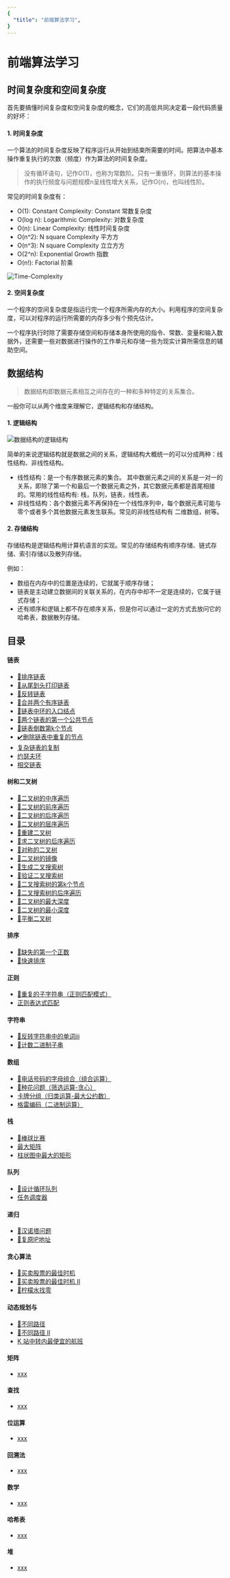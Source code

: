 ```yaml
---
{
  "title": "前端算法学习",
}
---
```


# 前端算法学习

## 时间复杂度和空间复杂度

首先要搞懂时间复杂度和空间复杂度的概念，它们的高低共同决定着一段代码质量的好坏：

#### 1. 时间复杂度

一个算法的时间复杂度反映了程序运行从开始到结束所需要的时间。把算法中基本操作重复执行的次数（频度）作为算法的时间复杂度。

> 没有循环语句，记作O(1)，也称为常数阶。只有一重循环，则算法的基本操作的执行频度与问题规模n呈线性增大关系，记作O(n)，也叫线性阶。

常见的时间复杂度有：
- O(1): Constant Complexity: Constant 常数复杂度
- O(log n): Logarithmic Complexity: 对数复杂度
- O(n): Linear Complexity: 线性时间复杂度
- O(n^2): N square Complexity 平⽅方
- O(n^3): N square Complexity ⽴立⽅方
- O(2^n): Exponential Growth 指数
- O(n!): Factorial 阶乘

![Time-Complexity](./images/Time-Complexity.png)

#### 2. 空间复杂度

一个程序的空间复杂度是指运行完一个程序所需内存的大小。利用程序的空间复杂度，可以对程序的运行所需要的内存多少有个预先估计。

一个程序执行时除了需要存储空间和存储本身所使用的指令、常数、变量和输入数据外，还需要一些对数据进行操作的工作单元和存储一些为现实计算所需信息的辅助空间。



## 数据结构

> 数据结构即数据元素相互之间存在的一种和多种特定的关系集合。


一般你可以从两个维度来理解它，逻辑结构和存储结构。

#### 1. 逻辑结构

![数据结构的逻辑结构](./images/structure-two-type.png)

简单的来说逻辑结构就是数据之间的关系，逻辑结构大概统一的可以分成两种：线性结构、非线性结构。

- 线性结构：是一个有序数据元素的集合。 其中数据元素之间的关系是一对一的关系，即除了第一个和最后一个数据元素之外，其它数据元素都是首尾相接的。常用的线性结构有: 栈，队列，链表，线性表。
- 非线性结构：各个数据元素不再保持在一个线性序列中，每个数据元素可能与零个或者多个其他数据元素发生联系。常见的非线性结构有 二维数组，树等。

#### 2. 存储结构

存储结构是逻辑结构用计算机语言的实现。常见的存储结构有顺序存储、链式存储、索引存储以及散列存储。

例如：
- 数组在内存中的位置是连续的，它就属于顺序存储；
- 链表是主动建立数据间的关联关系的，在内存中却不一定是连续的，它属于链式存储；
- 还有顺序和逻辑上都不存在顺序关系，但是你可以通过一定的方式去放问它的哈希表，数据散列存储。


## 目录

#### 链表
  - [:100:排序链表](./Linked-List/sortList.md)
  - [:100:从尾到头打印链表](./Linked-List/print-from-tail-to-head)
  - [:100:反转链表](./Linked-List/reverse-linked-list)
  - [:100:合并两个有序链表](./Linked-List/merge-two-sorted-link)
  - [:100:链表中环的入口结点](./Linked-List/entry-node-of-loop)
  - [:100:两个链表的第一个公共节点](./Linked-List/find-first-common-node)
  - [:100:链表倒数第k个节点](./Linked-List/find-Kth-to-tail)
  - [✔️删除链表中重复的节点](./Linked-List/delete-repeat-node)
  - [复杂链表的复制](./Linked-List/copy-complicated-linked-list)
  - [约瑟夫环](./Linked-List/deep-clone)
  - [相交链表](./Linked-List/deep-clone)

#### 树和二叉树
  - [:100:二叉树的中序遍历](./Tree-and-Binary-Tree/inorder-traversal)
  - [:100:二叉树的前序遍历](./Tree-and-Binary-Tree/preorder-traversal)
  - [:100:二叉树的后序遍历](./Tree-and-Binary-Tree/postorder-traversal)
  - [:100:二叉树的层序遍历](./Tree-and-Binary-Tree/levelOrder-traversal)
  - [:100:重建二叉树](./Tree-and-Binary-Tree/reconstruct-binary-tree)
  - [:100:求二叉树的后序遍历](./Tree-and-Binary-Tree/get-HRD)
  - [:100:对称的二叉树](./Tree-and-Binary-Tree/is-symmetrical)
  - [:100:二叉树的镜像](./Tree-and-Binary-Tree/mirror)
  - [:100:生成二叉搜索树](./Tree-and-Binary-Tree/gennerate-BST)
  - [:100:验证二叉搜索树](./Tree-and-Binary-Tree/isValidBST)
  - [:100:二叉搜索树的第k个节点](./Tree-and-Binary-Tree/kth-node)
  - [:100:二叉搜索树的后序遍历](./Tree-and-Binary-Tree/verify-squence-of-BST)
  - [:100:二叉树的最大深度](./Tree-and-Binary-Tree/max-depth)
  - [:100:二叉树的最小深度](./Tree-and-Binary-Tree/min-depth)
  - [:100:平衡二叉树](./Tree-and-Binary-Tree/is-balanced)

#### 排序
  - [:100:缺失的第一个正数](./Sort/firstMissingPositive.md)
  - [:100:快速排序](./Sort/fast-sort.md)

#### 正则
  - [:100:重复的子字符串（正则匹配模式）](./Reg/repeatedSubstringPattern.md)
  - [正则表达式匹配](./Reg/isMatch.md)


#### 字符串
  - [:100:反转字符串中的单词iii](./String/revertByWord.md)
  - [:100:计数二进制子串](./String/countBinarySubstrings.md) 


#### 数组
  - [:100:电话号码的字母组合（组合运算）](./Array/letterCombinations.md)
  - [:100:种花问题（筛选运算-贪心）](./Array/canPlaceFlowers.md)
  - [卡牌分组（归类运算-最大公约数）](./Array/hasGroupsSizeX.md)
  - [格雷编码（二进制运算）](./Array/grayCode.md)


#### 栈
  - [:100:棒球比赛](./Stack/calPoints.md)
  - [最大矩阵](./Stack/maximalRectangle.md)
  - [柱状图中最大的矩形](./Stack/largestRectangleArea.md)

#### 队列
  - [:100:设计循环队列](./Queue/MyCircularQueue.md)
  - [任务调度器](./Queue/leastInterval.md)

#### 递归
  - [:100:汉诺塔问题](./Recursion/hanota.md)
  - [:100:复原IP地址](./Recursion/restoreIpAddresses.md)

#### 贪心算法
  - [:100:买卖股票的最佳时机](./Greedy/maxProfit.md)
  - [:100:买卖股票的最佳时机 II](./Greedy/maxProfit2.md)
  - [:100:柠檬水找零](./Greedy/lemonadeChange.md)

#### 动态规划与
  - [:100:不同路径](./DP/uniquePaths.md)
  - [:100:不同路径 II](./DP/uniquePaths2.md)
  - [K 站中转内最便宜的航班](./DP/findCheapestPrice.md)

#### 矩阵
  - [xxx](/Algorithm/Heap/deep-clone)

#### 查找
  - [xxx](/Algorithm/Search/deep-clone)

#### 位运算
  - [xxx](/Algorithm/Bitwise/deep-clone)

#### 回溯法
  - [xxx](/Algorithm/Backtracking/deep-clone)

#### 数学
  - [xxx](/Algorithm/Math/deep-clone)

#### 哈希表
  - [xxx](/Algorithm/Hashtable/deep-clone)

#### 堆
  - [xxx](/Algorithm/Heap/deep-clone)

